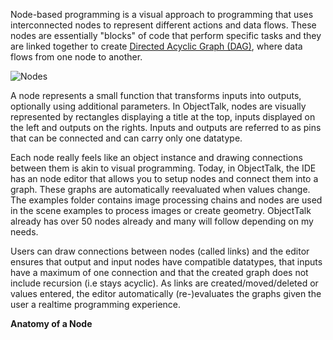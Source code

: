Node-based programming is a visual approach to programming that uses
interconnected nodes to represent different actions and data flows.
These nodes are essentially "blocks" of code that perform specific tasks
and they are linked together to create
[Directed Acyclic Graph (DAG)](https://en.wikipedia.org/wiki/Directed_acyclic_graph),
where data flows from one node to another.

![Nodes](img/nodes.png#center)

A node represents a small function that transforms inputs into outputs,
optionally using additional parameters. In ObjectTalk, nodes are visually represented
by rectangles displaying a title at the top, inputs displayed on the left and
outputs on the rights. Inputs and outputs are referred to as pins that can be connected
and can carry only one datatype.

Each node really feels like an object instance and drawing connections
between them is akin to visual programming. Today, in ObjectTalk, the
IDE has an node editor that allows you to setup nodes and connect them
into a graph. These graphs are automatically reevaluated when values
change. The examples folder contains image processing chains and nodes
are used in the scene examples to process images or create geometry.
ObjectTalk already has over 50 nodes already and many will follow
depending on my needs.

Users can draw connections between nodes (called links) and the editor ensures
that output and input nodes have compatible datatypes, that inputs have a maximum
of one connection and that the created graph does not include recursion (i.e
stays acyclic). As links are created/moved/deleted or values entered, the editor
automatically (re-)evaluates the graphs given the user a realtime programming
experience.

**Anatomy of a Node**

